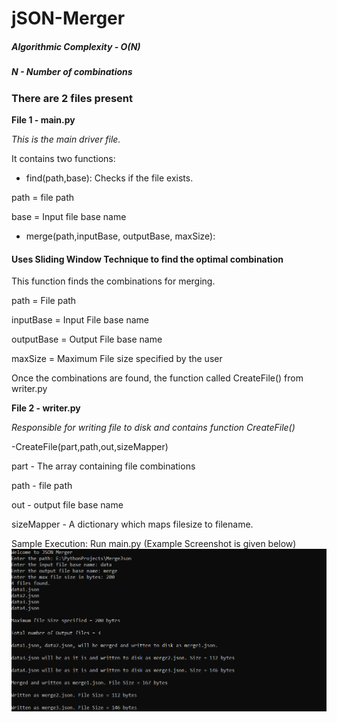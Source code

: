# jSON-Merger

##### Algorithmic Complexity - O(N) 

##### N - Number of combinations

### There are 2 files present

**File 1 - main.py**

*This is the main driver file.*

It contains two functions:
- find(path,base): Checks if the file exists. 

path = file path 

base = Input file base name

- merge(path,inputBase, outputBase, maxSize):

#### Uses Sliding Window Technique to find the optimal combination

This function finds the combinations for merging.

path = File path

inputBase = Input File base name

outputBase = Output File base name

maxSize = Maximum File size specified by the user

Once the combinations are found, the function called CreateFile() from writer.py

**File 2 - writer.py**

*Responsible for writing file to disk and contains function CreateFile()*

-CreateFile(part,path,out,sizeMapper)

part - The array containing file combinations

path - file path

out - output file base name

sizeMapper - A dictionary which maps filesize to filename.

Sample Execution:
Run main.py
(Example Screenshot is given below)
![alt text](https://github.com/drstrange11/jSON-Merger/blob/master/sample.PNG)
